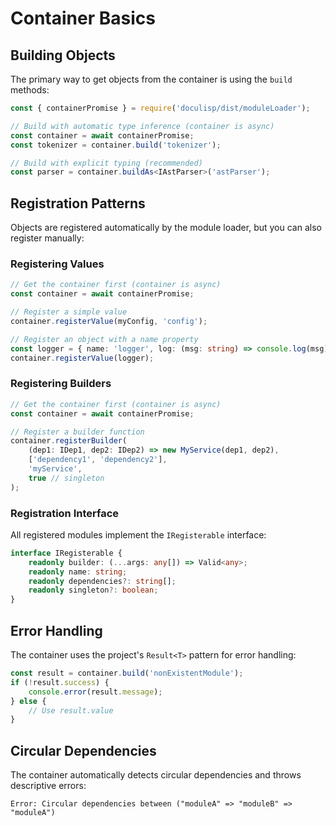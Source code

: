 # Container Basics

## Building Objects

The primary way to get objects from the container is using the `build` methods:

```typescript
const { containerPromise } = require('doculisp/dist/moduleLoader');

// Build with automatic type inference (container is async)
const container = await containerPromise;
const tokenizer = container.build('tokenizer');

// Build with explicit typing (recommended)
const parser = container.buildAs<IAstParser>('astParser');
```

## Registration Patterns

Objects are registered automatically by the module loader, but you can also register manually:

### Registering Values

```typescript
// Get the container first (container is async)
const container = await containerPromise;

// Register a simple value
container.registerValue(myConfig, 'config');

// Register an object with a name property
const logger = { name: 'logger', log: (msg: string) => console.log(msg) };
container.registerValue(logger);
```

### Registering Builders

```typescript
// Get the container first (container is async)
const container = await containerPromise;

// Register a builder function
container.registerBuilder(
    (dep1: IDep1, dep2: IDep2) => new MyService(dep1, dep2),
    ['dependency1', 'dependency2'],
    'myService',
    true // singleton
);
```

### Registration Interface

All registered modules implement the `IRegisterable` interface:

```typescript
interface IRegisterable {
    readonly builder: (...args: any[]) => Valid<any>;
    readonly name: string;
    readonly dependencies?: string[];
    readonly singleton?: boolean;
}
```

## Error Handling

The container uses the project's `Result<T>` pattern for error handling:

```typescript
const result = container.build('nonExistentModule');
if (!result.success) {
    console.error(result.message);
} else {
    // Use result.value
}
```

## Circular Dependencies

The container automatically detects circular dependencies and throws descriptive errors:

```
Error: Circular dependencies between ("moduleA" => "moduleB" => "moduleA")
```